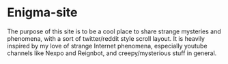 # Enigma-site
The purpose of this site is to be a cool place to share strange mysteries and phenomena, with a sort of twitter/reddit style scroll layout. It is heavily inspired by my love of strange Internet phenomena, especially youtube channels like Nexpo and Reignbot, and creepy/mysterious stuff in general. 
